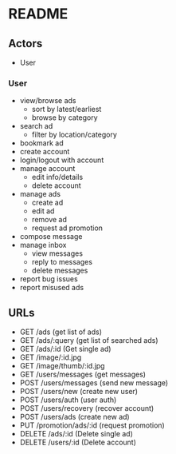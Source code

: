 # README #

## Actors ##
* User

### User ###
* view/browse ads
    * sort by latest/earliest
    * browse by category
* search ad
    * filter by location/category
* bookmark ad
* create account
* login/logout with account
* manage account
    * edit info/details
    * delete account
* manage ads
    * create ad
    * edit ad
    * remove ad
    * request ad promotion
* compose message
* manage inbox
    * view messages
    * reply to messages
    * delete messages
* report bug issues
* report misused ads

## URLs ##
* GET /ads (get list of ads)
* GET /ads/:query (get list of searched ads)
* GET /ads/:id (Get single ad)
* GET /image/:id.jpg
* GET /image/thumb/:id.jpg
* GET /users/messages (get messages)
* POST /users/messages (send new message)
* POST /users/new (create new user)
* POST /users/auth (user auth)
* POST /users/recovery (recover account)
* POST /users/ads (create new ad)
* PUT /promotion/ads/:id (request promotion)
* DELETE /ads/:id (Delete single ad)
* DELETE /users/:id (Delete account)